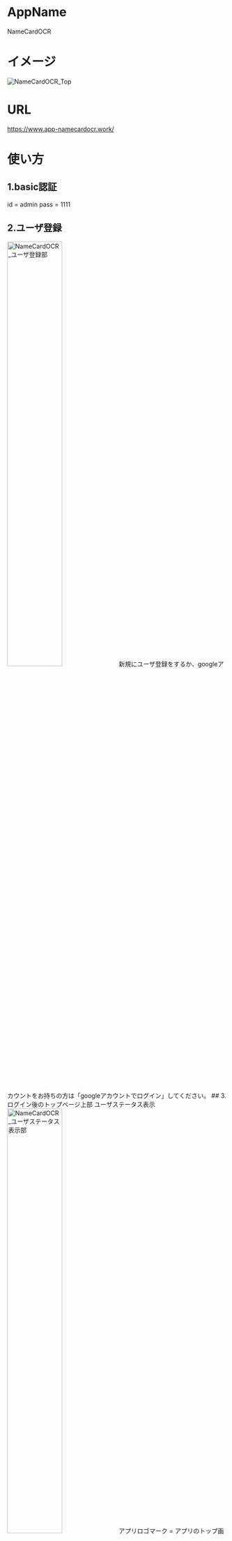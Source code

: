 # AppName
NameCardOCR
# イメージ
![NameCardOCR_Top](https://user-images.githubusercontent.com/60500414/80069906-1781a500-857d-11ea-8cbb-3f1432da7e62.png)
# URL
https://www.app-namecardocr.work/
# 使い方
## 1.basic認証
id = admin
pass = 1111
## 2.ユーザ登録
<img alt="NameCardOCR_ユーザ登録部" src="https://user-images.githubusercontent.com/60500414/80081927-916e5a00-858e-11ea-8ac2-81e5b60b3969.png" width="50%">
新規にユーザ登録をするか、googleアカウントをお持ちの方は「googleアカウントでログイン」してください。
## 3.ログイン後のトップページ上部 ユーザステータス表示
<img width="50%" alt="NameCardOCR_ユーザステータス表示部" src="https://user-images.githubusercontent.com/60500414/80083272-638a1500-8590-11ea-8bb3-755fc08372f1.png">
アプリロゴマーク = アプリのトップ画面に戻ります。
ユーザ名      = 現在のログインユーザ名。
所属グループ名 = ログインユーザが所属しているグループ。
              グループに所属している状態なら、ユーザが新規登録する名刺は、同じグループ間であれば共有されます。
ログアウト     = このアプリからユーザがログアウトします。
このアプリの使い方 = このページを表示します。
## 4.このアプリの機能全体
